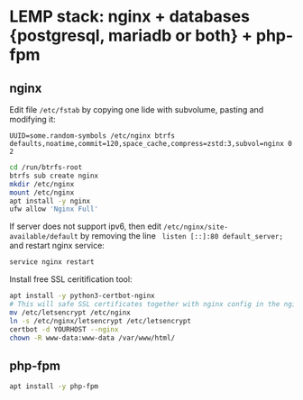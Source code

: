 # LEMP stack: nginx + databases {postgresql, mariadb or both} + php-fpm
## nginx

Edit file `/etc/fstab` by copying one lide with subvolume, pasting and modifying it:
```properties
UUID=some.random-symbols /etc/nginx btrfs defaults,noatime,commit=120,space_cache,compress=zstd:3,subvol=nginx 0 2
```

```bash
cd /run/btrfs-root
btrfs sub create nginx
mkdir /etc/nginx
mount /etc/nginx
apt install -y nginx
ufw allow 'Nginx Full'
```
If server does not support ipv6, then edit `/etc/nginx/site-available/default` by removing the line ` listen [::]:80 default_server;` and restart nginx service:
```bash
service nginx restart
```
Install free SSL ceritification tool:
```bash
apt install -y python3-certbot-nginx
# This will safe SSL certificates together with nginx config in the nginx subvolume
mv /etc/letsencrypt /etc/nginx
ln -s /etc/nginx/letsencrypt /etc/letsencrypt
certbot -d YOURHOST --nginx
chown -R www-data:www-data /var/www/html/
```
## php-fpm
```bash
apt install -y php-fpm
```
